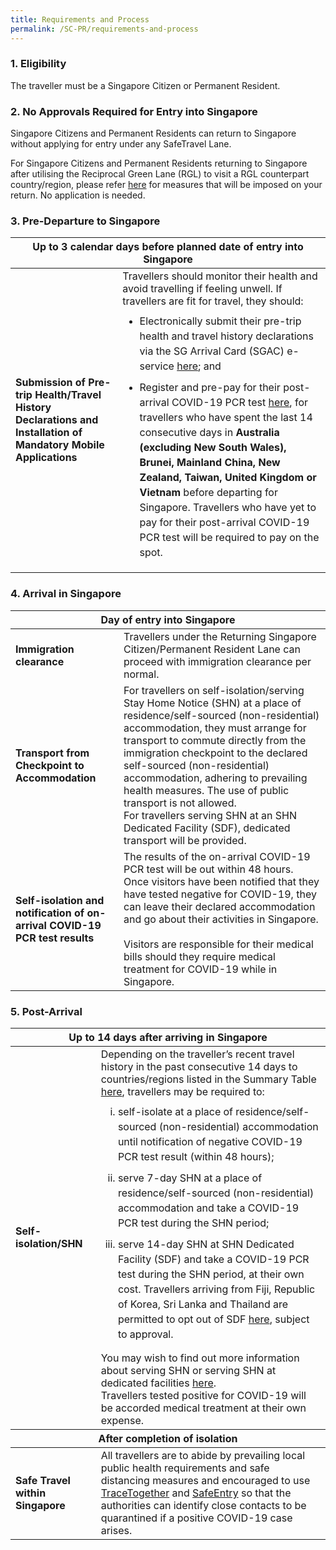 ```yaml
---
title: Requirements and Process 
permalink: /SC-PR/requirements-and-process
---
```


### 1. Eligibility 

<span class="font-size:16px;">The traveller must be a Singapore Citizen or Permanent Resident.</span>
            
### 2. No Approvals Required for Entry into Singapore

<span class="font-size:16px;">Singapore Citizens and Permanent Residents can return to Singapore without applying for entry under any SafeTravel Lane. </span>

<span class="font-size:16px;">For Singapore Citizens and Permanent Residents returning to Singapore after utilising the Reciprocal Green Lane (RGL) to visit a RGL counterpart country/region, please refer [here](/rgl/returning) for measures that will be imposed on your return. No application is needed.</span>

### 3. Pre-Departure to Singapore

<table>
  <tbody>
  <thead>
  <tr>
    <th colspan="2" style="font-size:16px;">Up to 3 calendar days before planned date of entry into Singapore</th>
  </tr>
</thead>
  <tr>
    <td rowspan="2" style="font-size:16px;"><b>Submission of Pre-trip Health/Travel History Declarations and Installation of Mandatory Mobile Applications</b></td>
    <td style="font-size:16px;"> Travellers should monitor their health and avoid travelling if feeling unwell. If travellers are fit for travel, they should:
      <ol style="margin-top:0px; list-style-type: disc;">
         <li style="font-size:16px; margin-top:10px; margin-bottom:0px;  line-height:1.5;">Electronically submit their pre-trip health and travel history declarations via the SG Arrival Card (SGAC) e-service <a href="https://eservices.ica.gov.sg/sgarrivalcard/">here</a>; and</li>
             <li style="font-size:16px; margin-top:10px; margin-bottom:0px;  line-height:1.5;">Register and pre-pay for their post-arrival COVID-19 PCR test <a href="https://safetravel.changiairport.com/#/">here</a>, for travellers who have spent the last 14 consecutive days in <b>Australia (excluding New South Wales), Brunei, Mainland China, New Zealand, Taiwan, United Kingdom or Vietnam</b> before departing for Singapore. Travellers who have yet to pay for their post-arrival COVID-19 PCR test will be required to pay on the spot.</li>
         </ol> 
    </td>
  </tr>
  </tbody>
</table>
  
### 4. Arrival in Singapore

<table>
<thead>
  <tr>
    <th colspan="2" style="font-size:16px;">Day of entry into Singapore</th>
  </tr>
  </thead>
<tbody>
   <tr>
    <td style="font-size:16px;"><b>Immigration clearance</b></td>
    <td style="font-size:16px;">Travellers under the Returning Singapore Citizen/Permanent Resident Lane can proceed with immigration clearance per normal. 
         </td>
 </tr>
    <tr>
    <td style="font-size:16px;"><b>Transport from Checkpoint to Accommodation</b></td>
    <td style="font-size:16px;">For travellers on self-isolation/serving Stay Home Notice (SHN) at a place of residence/self-sourced (non-residential) accommodation, they must arrange for transport to commute directly from the immigration checkpoint to the declared self-sourced (non-residential) accommodation, adhering to prevailing health measures. The use of public transport is not allowed.
<p style="margin-top:0px; margin-bottom:0px; font-size:16px;">For travellers serving SHN at an SHN Dedicated Facility (SDF), dedicated transport will be provided. </p>
         </td>
 </tr>
  <tr>
    <td style="font-size:16px;"><b>Self-isolation and notification of on-arrival COVID-19 PCR test results</b></td>
    <td style="font-size:16px;">The results of the on-arrival COVID-19 PCR test will be out within 48 hours. Once visitors have been notified that they have tested negative for COVID-19, they can leave their declared accommodation and go about their activities in Singapore.<br/><br/>
     Visitors are responsible for their medical bills should they require medical treatment for COVID-19 while in Singapore.
         </td>
 </tr>
  </tbody>
 </table>

### 5. Post-Arrival
 
 <table>
<thead>
  <tr>
    <th colspan="2" style="font-size:16px;">Up to 14 days after arriving in Singapore</th>
  </tr>
  </thead>
<tbody>
 <tr>
    <td style="font-size:16px;"><b>Self-isolation/SHN</b></td>
    <td style="font-size:16px;">Depending on the traveller’s recent travel history in the past consecutive 14 days to countries/regions listed in the Summary Table <a href="/files/SHN-and-swab-summary.pdf">here</a>, travellers may be required to:
        <ol style="margin-top:0px; list-style-type: lower-roman;">
         <li style="font-size:16px; margin-top:10px; margin-bottom:0px; line-height:1.5;">self-isolate at a place of residence/self-sourced (non-residential) accommodation until notification of negative COVID-19 PCR test result (within 48 hours);</li>
             <li style="font-size:16px; margin-top:10px; margin-bottom:0px;  line-height:1.5;">serve 7-day SHN at a place of residence/self-sourced (non-residential) accommodation and take a COVID-19 PCR test during the SHN period;</li>
               <li style="font-size:16px; margin-top:10px; margin-bottom:0px;  line-height:1.5;">serve 14-day SHN at SHN Dedicated Facility (SDF) and take a COVID-19 PCR test during the SHN period, at their own cost. Travellers arriving from Fiji, Republic of Korea, Sri Lanka and Thailand are permitted to opt out of SDF <a href="https://go.gov.sg/scproptoutsdf">here</a>, subject to approval.</li>
         </ol>   
     <p style="margin-top:0px; margin-bottom:0px; font-size:16px;">You may wish to find out more information about serving SHN or serving SHN at dedicated facilities <a href="/health/shn">here</a>.</p>
       <p style="margin-top:0px; margin-bottom:0px; font-size:16px;">Travellers tested positive for COVID-19 will be accorded medical treatment at their own expense.</p>  
    </td>
  </tr>
  <thead>
  <tr>
    <th colspan="2" style="font-size:16px;">After completion of isolation</th>
  </tr>
  </thead>
  <tr>
    <td style="font-size:16px;"><b>Safe Travel within Singapore</b></td>
    <td style="font-size:16px;">All travellers are to abide by prevailing local public health requirements and safe distancing measures and encouraged to use <a href="https://www.tracetogether.gov.sg/">TraceTogether</a> and <a href="https://www.safeentry.gov.sg/">SafeEntry</a> so that the authorities can identify close contacts to be quarantined if a positive COVID-19 case arises.</td>
  </tr>
 </tbody>
 </table>

